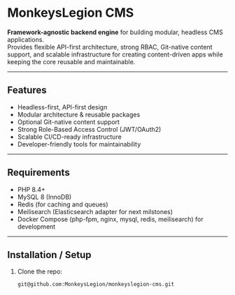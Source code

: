 # MonkeysLegion CMS

**Framework-agnostic backend engine** for building modular, headless CMS applications.  
Provides flexible API-first architecture, strong RBAC, Git-native content support, and scalable infrastructure for creating content-driven apps while keeping the core reusable and maintainable.

---

## Features

- Headless-first, API-first design  
- Modular architecture & reusable packages  
- Optional Git-native content support
- Strong Role-Based Access Control (JWT/OAuth2)  
- Scalable CI/CD-ready infrastructure  
- Developer-friendly tools for maintainability  

---

## Requirements

- PHP 8.4+  
- MySQL 8 (InnoDB)  
- Redis (for caching and queues)  
- Meilisearch (Elasticsearch adapter for next milstones)  
- Docker Compose (php-fpm, nginx, mysql, redis, meilisearch) for development  

---

## Installation / Setup

1. Clone the repo:  
   ```bash
   git@github.com:MonkeysLegion/monkeyslegion-cms.git
